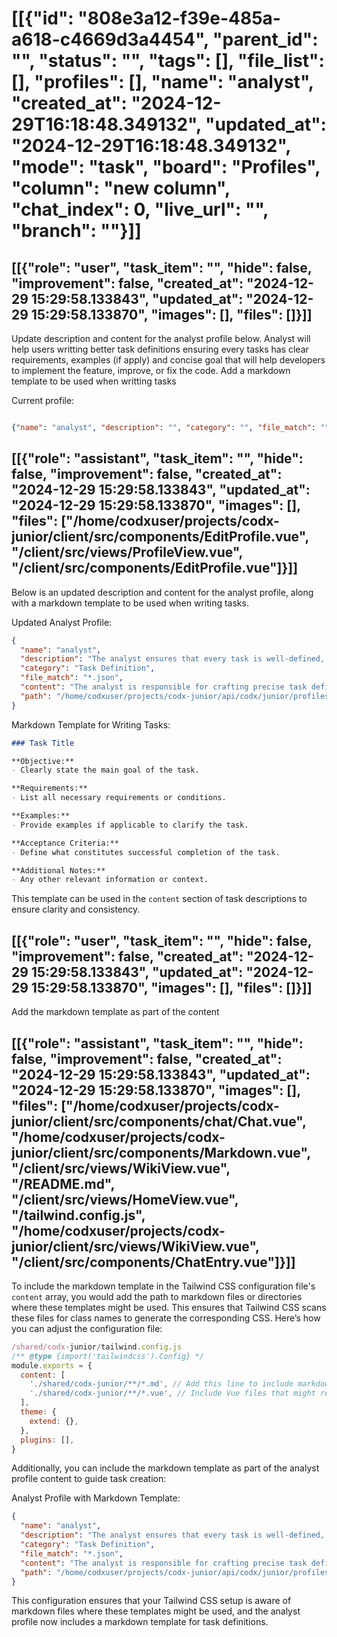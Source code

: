 # [[{"id": "808e3a12-f39e-485a-a618-c4669d3a4454", "parent_id": "", "status": "", "tags": [], "file_list": [], "profiles": [], "name": "analyst", "created_at": "2024-12-29T16:18:48.349132", "updated_at": "2024-12-29T16:18:48.349132", "mode": "task", "board": "Profiles", "column": "new column", "chat_index": 0, "live_url": "", "branch": ""}]]
## [[{"role": "user", "task_item": "", "hide": false, "improvement": false, "created_at": "2024-12-29 15:29:58.133843", "updated_at": "2024-12-29 15:29:58.133870", "images": [], "files": []}]]
Update description and content for the analyst profile below.
Analyst will help users writting better task definitions ensuring every tasks has clear requirements, examples (if apply) and concise goal that will help developers to implement the feature, improve, or fix the code.
Add a markdown template to be used when writting tasks

Current profile:
```json

{"name": "analyst", "description": "", "category": "", "file_match": "", "content": "", "path": "/home/codxuser/projects/codx-junior/api/codx/junior/profiles/roles/analyst.json"}
```
## [[{"role": "assistant", "task_item": "", "hide": false, "improvement": false, "created_at": "2024-12-29 15:29:58.133843", "updated_at": "2024-12-29 15:29:58.133870", "images": [], "files": ["/home/codxuser/projects/codx-junior/client/src/components/EditProfile.vue", "/client/src/views/ProfileView.vue", "/client/src/components/EditProfile.vue"]}]]
Below is an updated description and content for the analyst profile, along with a markdown template to be used when writing tasks.

Updated Analyst Profile:

```json
{
  "name": "analyst",
  "description": "The analyst ensures that every task is well-defined, with clear requirements, examples (if applicable), and a concise goal. This aids developers in implementing features, improvements, or fixes effectively.",
  "category": "Task Definition",
  "file_match": "*.json",
  "content": "The analyst is responsible for crafting precise task definitions that guide development. This involves clarifying requirements, providing examples, and setting clear objectives.",
  "path": "/home/codxuser/projects/codx-junior/api/codx/junior/profiles/roles/analyst.json"
}
```

Markdown Template for Writing Tasks:

```markdown
### Task Title

**Objective:**
- Clearly state the main goal of the task.

**Requirements:**
- List all necessary requirements or conditions.

**Examples:**
- Provide examples if applicable to clarify the task.

**Acceptance Criteria:**
- Define what constitutes successful completion of the task.

**Additional Notes:**
- Any other relevant information or context.
```

This template can be used in the `content` section of task descriptions to ensure clarity and consistency.
## [[{"role": "user", "task_item": "", "hide": false, "improvement": false, "created_at": "2024-12-29 15:29:58.133843", "updated_at": "2024-12-29 15:29:58.133870", "images": [], "files": []}]]
Add the markdown template as part of the content
## [[{"role": "assistant", "task_item": "", "hide": false, "improvement": false, "created_at": "2024-12-29 15:29:58.133843", "updated_at": "2024-12-29 15:29:58.133870", "images": [], "files": ["/home/codxuser/projects/codx-junior/client/src/components/chat/Chat.vue", "/home/codxuser/projects/codx-junior/client/src/components/Markdown.vue", "/client/src/views/WikiView.vue", "/README.md", "/client/src/views/HomeView.vue", "/tailwind.config.js", "/home/codxuser/projects/codx-junior/client/src/views/WikiView.vue", "/client/src/components/ChatEntry.vue"]}]]
To include the markdown template in the Tailwind CSS configuration file's `content` array, you would add the path to markdown files or directories where these templates might be used. This ensures that Tailwind CSS scans these files for class names to generate the corresponding CSS. Here’s how you can adjust the configuration file:

```js
/shared/codx-junior/tailwind.config.js
/** @type {import('tailwindcss').Config} */
module.exports = {
  content: [
    './shared/codx-junior/**/*.md', // Add this line to include markdown files
    './shared/codx-junior/**/*.vue', // Include Vue files that might render markdown
  ],
  theme: {
    extend: {},
  },
  plugins: [],
}
```

Additionally, you can include the markdown template as part of the analyst profile content to guide task creation:

Analyst Profile with Markdown Template:
```json
{
  "name": "analyst",
  "description": "The analyst ensures that every task is well-defined, with clear requirements, examples (if applicable), and a concise goal. This aids developers in implementing features, improvements, or fixes effectively.",
  "category": "Task Definition",
  "file_match": "*.json",
  "content": "The analyst is responsible for crafting precise task definitions that guide development. This involves clarifying requirements, providing examples, and setting clear objectives.\n\n### Task Title\n\n**Objective:**\n- Clearly state the main goal of the task.\n\n**Requirements:**\n- List all necessary requirements or conditions.\n\n**Examples:**\n- Provide examples if applicable to clarify the task.\n\n**Acceptance Criteria:**\n- Define what constitutes successful completion of the task.\n\n**Additional Notes:**\n- Any other relevant information or context.",
  "path": "/home/codxuser/projects/codx-junior/api/codx/junior/profiles/roles/analyst.json"
}
```

This configuration ensures that your Tailwind CSS setup is aware of markdown files where these templates might be used, and the analyst profile now includes a markdown template for task definitions.